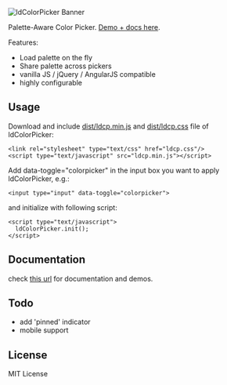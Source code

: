 ![ldColorPicker Banner](https://loadingio.github.io/ldColorPicker/img/banner.png)

Palette-Aware Color Picker. [Demo + docs here](http://loadingio.github.io/ldColorPicker/).

Features:
 * Load palette on the fly
 * Share palette across pickers
 * vanilla JS / jQuery / AngularJS compatible
 * highly configurable


Usage
--------

Download and include [dist/ldcp.min.js](https://raw.githubusercontent.com/loadingio/ldColorPicker/master/dist/ldcp.min.js) and [dist/ldcp.css](https://raw.githubusercontent.com/loadingio/ldColorPicker/master/dist/ldcp.css) file of ldColorPicker:

    <link rel="stylesheet" type="text/css" href="ldcp.css"/>
    <script type="text/javascript" src="ldcp.min.js"></script>


Add data-toggle="colorpicker" in the input box you want to apply ldColorPicker, e.g.:

    <input type="input" data-toggle="colorpicker">


and initialize with following script:

    <script type="text/javascript">
      ldColorPicker.init();
    </script>


Documentation
---------------

check [this url](http://loadingio.github.io/ldColorPicker/) for documentation and demos.



Todo
---------------

 * add 'pinned' indicator
 * mobile support



License
---------

MIT License
